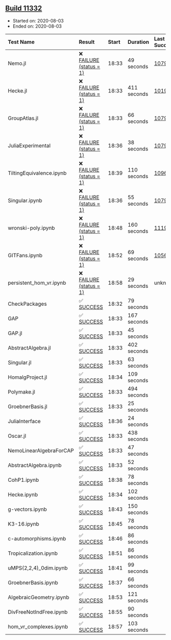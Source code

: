 ## [Build 11332](https://oscarci.mathematik.uni-kl.de/job/oscar/11332/)

* Started on: 2020-08-03
* Ended on: 2020-08-03

| Test Name    | Result | Start | Duration | Last Success | First Failure |
|:-------------|:-------|:------|:---------|:-------------|:--------------|
| Nemo.jl | ❌ [FAILURE (status = 1)](https://oscarci.mathematik.uni-kl.de/job/oscar/11332/artifact/logs/build-11332/Nemo.jl.log) | 18:33 | 49 seconds | [10790](https://oscarci.mathematik.uni-kl.de/job/oscar/10790/) | [10791](https://oscarci.mathematik.uni-kl.de/job/oscar/10791/) |
| Hecke.jl | ❌ [FAILURE (status = 1)](https://oscarci.mathematik.uni-kl.de/job/oscar/11332/artifact/logs/build-11332/Hecke.jl.log) | 18:33 | 411 seconds | [10197](https://oscarci.mathematik.uni-kl.de/job/oscar/10197/) | [10198](https://oscarci.mathematik.uni-kl.de/job/oscar/10198/) |
| GroupAtlas.jl | ❌ [FAILURE (status = 1)](https://oscarci.mathematik.uni-kl.de/job/oscar/11332/artifact/logs/build-11332/GroupAtlas.jl.log) | 18:33 | 66 seconds | [10790](https://oscarci.mathematik.uni-kl.de/job/oscar/10790/) | [10791](https://oscarci.mathematik.uni-kl.de/job/oscar/10791/) |
| JuliaExperimental | ❌ [FAILURE (status = 1)](https://oscarci.mathematik.uni-kl.de/job/oscar/11332/artifact/logs/build-11332/JuliaExperimental.log) | 18:36 | 38 seconds | [10790](https://oscarci.mathematik.uni-kl.de/job/oscar/10790/) | [10791](https://oscarci.mathematik.uni-kl.de/job/oscar/10791/) |
| TiltingEquivalence.ipynb | ❌ [FAILURE (status = 1)](https://oscarci.mathematik.uni-kl.de/job/oscar/11332/artifact/logs/build-11332/TiltingEquivalence.ipynb.log) | 18:39 | 110 seconds | [10962](https://oscarci.mathematik.uni-kl.de/job/oscar/10962/) | [10963](https://oscarci.mathematik.uni-kl.de/job/oscar/10963/) |
| Singular.ipynb | ❌ [FAILURE (status = 1)](https://oscarci.mathematik.uni-kl.de/job/oscar/11332/artifact/logs/build-11332/Singular.ipynb.log) | 18:36 | 55 seconds | [10790](https://oscarci.mathematik.uni-kl.de/job/oscar/10790/) | [10791](https://oscarci.mathematik.uni-kl.de/job/oscar/10791/) |
| wronski-poly.ipynb | ❌ [FAILURE (status = 1)](https://oscarci.mathematik.uni-kl.de/job/oscar/11332/artifact/logs/build-11332/wronski-poly.ipynb.log) | 18:48 | 160 seconds | [11192](https://oscarci.mathematik.uni-kl.de/job/oscar/11192/) | [11193](https://oscarci.mathematik.uni-kl.de/job/oscar/11193/) |
| GITFans.ipynb | ❌ [FAILURE (status = 1)](https://oscarci.mathematik.uni-kl.de/job/oscar/11332/artifact/logs/build-11332/GITFans.ipynb.log) | 18:52 | 69 seconds | [10566](https://oscarci.mathematik.uni-kl.de/job/oscar/10566/) | [10567](https://oscarci.mathematik.uni-kl.de/job/oscar/10567/) |
| persistent_hom_vr.ipynb | ❌ [FAILURE (status = 1)](https://oscarci.mathematik.uni-kl.de/job/oscar/11332/artifact/logs/build-11332/persistent_hom_vr.ipynb.log) | 18:58 | 29 seconds | unknown | unknown |
| CheckPackages | ✅ [SUCCESS](https://oscarci.mathematik.uni-kl.de/job/oscar/11332/artifact/logs/build-11332/CheckPackages.log) | 18:32 | 79 seconds |  |  |
| GAP | ✅ [SUCCESS](https://oscarci.mathematik.uni-kl.de/job/oscar/11332/artifact/logs/build-11332/GAP.log) | 18:33 | 167 seconds |  |  |
| GAP.jl | ✅ [SUCCESS](https://oscarci.mathematik.uni-kl.de/job/oscar/11332/artifact/logs/build-11332/GAP.jl.log) | 18:33 | 45 seconds |  |  |
| AbstractAlgebra.jl | ✅ [SUCCESS](https://oscarci.mathematik.uni-kl.de/job/oscar/11332/artifact/logs/build-11332/AbstractAlgebra.jl.log) | 18:33 | 402 seconds |  |  |
| Singular.jl | ✅ [SUCCESS](https://oscarci.mathematik.uni-kl.de/job/oscar/11332/artifact/logs/build-11332/Singular.jl.log) | 18:33 | 63 seconds |  |  |
| HomalgProject.jl | ✅ [SUCCESS](https://oscarci.mathematik.uni-kl.de/job/oscar/11332/artifact/logs/build-11332/HomalgProject.jl.log) | 18:34 | 109 seconds |  |  |
| Polymake.jl | ✅ [SUCCESS](https://oscarci.mathematik.uni-kl.de/job/oscar/11332/artifact/logs/build-11332/Polymake.jl.log) | 18:33 | 494 seconds |  |  |
| GroebnerBasis.jl | ✅ [SUCCESS](https://oscarci.mathematik.uni-kl.de/job/oscar/11332/artifact/logs/build-11332/GroebnerBasis.jl.log) | 18:33 | 25 seconds |  |  |
| JuliaInterface | ✅ [SUCCESS](https://oscarci.mathematik.uni-kl.de/job/oscar/11332/artifact/logs/build-11332/JuliaInterface.log) | 18:36 | 24 seconds |  |  |
| Oscar.jl | ✅ [SUCCESS](https://oscarci.mathematik.uni-kl.de/job/oscar/11332/artifact/logs/build-11332/Oscar.jl.log) | 18:33 | 438 seconds |  |  |
| NemoLinearAlgebraForCAP | ✅ [SUCCESS](https://oscarci.mathematik.uni-kl.de/job/oscar/11332/artifact/logs/build-11332/NemoLinearAlgebraForCAP.log) | 18:33 | 47 seconds |  |  |
| AbstractAlgebra.ipynb | ✅ [SUCCESS](https://oscarci.mathematik.uni-kl.de/job/oscar/11332/artifact/logs/build-11332/AbstractAlgebra.ipynb.log) | 18:33 | 52 seconds |  |  |
| CohP1.ipynb | ✅ [SUCCESS](https://oscarci.mathematik.uni-kl.de/job/oscar/11332/artifact/logs/build-11332/CohP1.ipynb.log) | 18:38 | 78 seconds |  |  |
| Hecke.ipynb | ✅ [SUCCESS](https://oscarci.mathematik.uni-kl.de/job/oscar/11332/artifact/logs/build-11332/Hecke.ipynb.log) | 18:34 | 102 seconds |  |  |
| g-vectors.ipynb | ✅ [SUCCESS](https://oscarci.mathematik.uni-kl.de/job/oscar/11332/artifact/logs/build-11332/g-vectors.ipynb.log) | 18:43 | 150 seconds |  |  |
| K3-16.ipynb | ✅ [SUCCESS](https://oscarci.mathematik.uni-kl.de/job/oscar/11332/artifact/logs/build-11332/K3-16.ipynb.log) | 18:45 | 78 seconds |  |  |
| c-automorphisms.ipynb | ✅ [SUCCESS](https://oscarci.mathematik.uni-kl.de/job/oscar/11332/artifact/logs/build-11332/c-automorphisms.ipynb.log) | 18:46 | 86 seconds |  |  |
| Tropicalization.ipynb | ✅ [SUCCESS](https://oscarci.mathematik.uni-kl.de/job/oscar/11332/artifact/logs/build-11332/Tropicalization.ipynb.log) | 18:51 | 86 seconds |  |  |
| uMPS(2,2,4)_0dim.ipynb | ✅ [SUCCESS](https://oscarci.mathematik.uni-kl.de/job/oscar/11332/artifact/logs/build-11332/uMPS-2-2-4-_0dim.ipynb.log) | 18:41 | 99 seconds |  |  |
| GroebnerBasis.ipynb | ✅ [SUCCESS](https://oscarci.mathematik.uni-kl.de/job/oscar/11332/artifact/logs/build-11332/GroebnerBasis.ipynb.log) | 18:37 | 66 seconds |  |  |
| AlgebraicGeometry.ipynb | ✅ [SUCCESS](https://oscarci.mathematik.uni-kl.de/job/oscar/11332/artifact/logs/build-11332/AlgebraicGeometry.ipynb.log) | 18:53 | 121 seconds |  |  |
| DivFreeNotIndFree.ipynb | ✅ [SUCCESS](https://oscarci.mathematik.uni-kl.de/job/oscar/11332/artifact/logs/build-11332/DivFreeNotIndFree.ipynb.log) | 18:55 | 90 seconds |  |  |
| hom_vr_complexes.ipynb | ✅ [SUCCESS](https://oscarci.mathematik.uni-kl.de/job/oscar/11332/artifact/logs/build-11332/hom_vr_complexes.ipynb.log) | 18:57 | 103 seconds |  |  |
